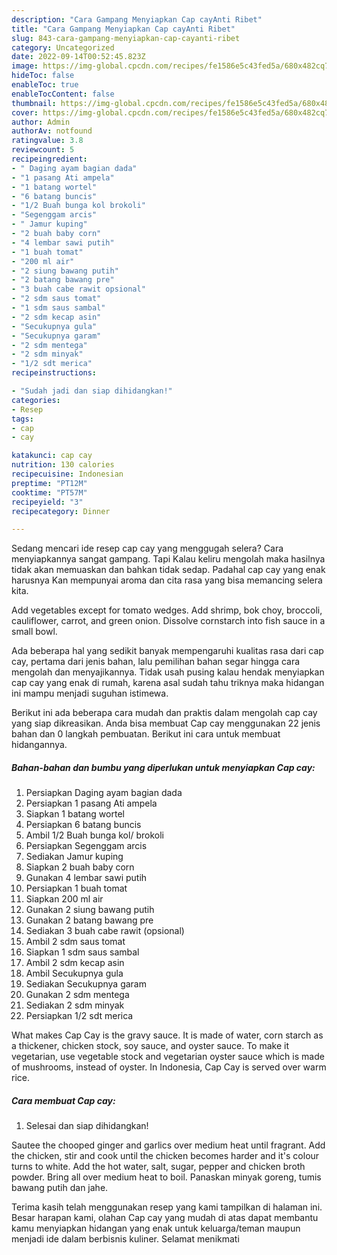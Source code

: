 ```yaml
---
description: "Cara Gampang Menyiapkan Cap cayAnti Ribet"
title: "Cara Gampang Menyiapkan Cap cayAnti Ribet"
slug: 843-cara-gampang-menyiapkan-cap-cayanti-ribet
category: Uncategorized
date: 2022-09-14T00:52:45.823Z
image: https://img-global.cpcdn.com/recipes/fe1586e5c43fed5a/680x482cq70/cap-cay-foto-resep-utama.jpg
hideToc: false
enableToc: true
enableTocContent: false
thumbnail: https://img-global.cpcdn.com/recipes/fe1586e5c43fed5a/680x482cq70/cap-cay-foto-resep-utama.jpg
cover: https://img-global.cpcdn.com/recipes/fe1586e5c43fed5a/680x482cq70/cap-cay-foto-resep-utama.jpg
author: Admin
authorAv: notfound
ratingvalue: 3.8
reviewcount: 5
recipeingredient:
- " Daging ayam bagian dada"
- "1 pasang Ati ampela"
- "1 batang wortel"
- "6 batang buncis"
- "1/2 Buah bunga kol brokoli"
- "Segenggam arcis"
- " Jamur kuping"
- "2 buah baby corn"
- "4 lembar sawi putih"
- "1 buah tomat"
- "200 ml air"
- "2 siung bawang putih"
- "2 batang bawang pre"
- "3 buah cabe rawit opsional"
- "2 sdm saus tomat"
- "1 sdm saus sambal"
- "2 sdm kecap asin"
- "Secukupnya gula"
- "Secukupnya garam"
- "2 sdm mentega"
- "2 sdm minyak"
- "1/2 sdt merica"
recipeinstructions:

- "Sudah jadi dan siap dihidangkan!"
categories:
- Resep
tags:
- cap
- cay

katakunci: cap cay 
nutrition: 130 calories
recipecuisine: Indonesian
preptime: "PT12M"
cooktime: "PT57M"
recipeyield: "3"
recipecategory: Dinner

---
```



Sedang mencari ide resep cap cay yang menggugah selera? Cara menyiapkannya sangat gampang. Tapi Kalau keliru mengolah maka hasilnya tidak akan memuaskan dan bahkan tidak sedap. Padahal cap cay yang enak harusnya Kan mempunyai aroma dan cita rasa yang bisa memancing selera kita.


Add vegetables except for tomato wedges. Add shrimp, bok choy, broccoli, cauliflower, carrot, and green onion. Dissolve cornstarch into fish sauce in a small bowl.

Ada beberapa hal yang sedikit banyak mempengaruhi kualitas rasa dari cap cay, pertama dari jenis bahan, lalu pemilihan bahan segar hingga cara mengolah dan menyajikannya. Tidak usah pusing kalau hendak menyiapkan cap cay yang enak di rumah, karena asal sudah tahu triknya maka hidangan ini mampu menjadi suguhan istimewa.


Berikut ini ada beberapa cara mudah dan praktis dalam mengolah cap cay yang siap dikreasikan. Anda bisa membuat Cap cay menggunakan 22 jenis bahan dan 0 langkah pembuatan. Berikut ini cara untuk membuat hidangannya.

<!--inarticleads1-->

##### Bahan-bahan dan bumbu yang diperlukan untuk menyiapkan Cap cay:

1. Persiapkan  Daging ayam bagian dada
1. Persiapkan 1 pasang Ati ampela
1. Siapkan 1 batang wortel
1. Persiapkan 6 batang buncis
1. Ambil 1/2 Buah bunga kol/ brokoli
1. Persiapkan Segenggam arcis
1. Sediakan  Jamur kuping
1. Siapkan 2 buah baby corn
1. Gunakan 4 lembar sawi putih
1. Persiapkan 1 buah tomat
1. Siapkan 200 ml air
1. Gunakan 2 siung bawang putih
1. Gunakan 2 batang bawang pre
1. Sediakan 3 buah cabe rawit (opsional)
1. Ambil 2 sdm saus tomat
1. Siapkan 1 sdm saus sambal
1. Ambil 2 sdm kecap asin
1. Ambil Secukupnya gula
1. Sediakan Secukupnya garam
1. Gunakan 2 sdm mentega
1. Sediakan 2 sdm minyak
1. Persiapkan 1/2 sdt merica


What makes Cap Cay is the gravy sauce. It is made of water, corn starch as a thickener, chicken stock, soy sauce, and oyster sauce. To make it vegetarian, use vegetable stock and vegetarian oyster sauce which is made of mushrooms, instead of oyster. In Indonesia, Cap Cay is served over warm rice. 

<!--inarticleads2-->

##### Cara membuat Cap cay:


1. Selesai dan siap dihidangkan!

Sautee the chooped ginger and garlics over medium heat until fragrant. Add the chicken, stir and cook until the chicken becomes harder and it&#39;s colour turns to white. Add the hot water, salt, sugar, pepper and chicken broth powder. Bring all over medium heat to boil. Panaskan minyak goreng, tumis bawang putih dan jahe. 

Terima kasih telah menggunakan resep yang kami tampilkan di halaman ini. Besar harapan kami, olahan Cap cay yang mudah di atas dapat membantu kamu menyiapkan hidangan yang enak untuk keluarga/teman maupun menjadi ide dalam berbisnis kuliner. Selamat menikmati
